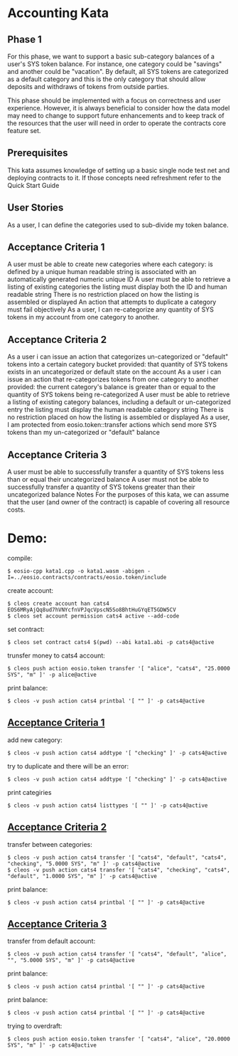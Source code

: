 # Accounting Kata

## Phase 1
For this phase, we want to support a basic sub-category balances of a user's SYS token balance. For instance, one category could be "savings" and another could be "vacation". By default, all SYS tokens are categorized as a default category and this is the only category that should allow deposits and withdraws of tokens from outside parties.

This phase should be implemented with a focus on correctness and user experience. However, it is always beneficial to consider how the data model may need to change to support future enhancements and to keep track of the resources that the user will need in order to operate the contracts core feature set.

## Prerequisites
This kata assumes knowledge of setting up a basic single node test net and deploying contracts to it. If those concepts need refreshment refer to the Quick Start Guide

## User Stories
As a user, I can define the categories used to sub-divide my token balance.

## Acceptance Criteria 1
A user must be able to create new categories where each category:
is defined by a unique human readable string
is associated with an automatically generated numeric unique ID
A user must be able to retrieve a listing of existing categories
the listing must display both the ID and human readable string
There is no restriction placed on how the listing is assembled or displayed
An action that attempts to duplicate a category must fail objectively
As a user, I can re-categorize any quantity of SYS tokens in my account from one category to another.

## Acceptance Criteria 2
As a user i can issue an action that categorizes un-categorized or "default" tokens into a certain category bucket provided:
that quantity of SYS tokens exists in an uncategorized or default state on the account
As a user i can issue an action that re-categorizes tokens from one category to another provided:
the current category's balance is greater than or equal to the quantity of SYS tokens being re-categorized
A user must be able to retrieve a listing of existing category balances, including a default or un-categorized entry
the listing must display the human readable category string
There is no restriction placed on how the listing is assembled or displayed
As a user, I am protected from eosio.token::transfer actions which send more SYS tokens than my un-categorized or "default" balance

## Acceptance Criteria 3
A user must be able to successfully transfer a quantity of SYS tokens less than or equal their uncategorized balance
A user must not be able to successfully transfer a quantity of SYS tokens greater than their uncategorized balance
Notes
For the purposes of this kata, we can assume that the user (and owner of the contract) is capable of covering all resource costs.


# Demo:

compile:
```
$ eosio-cpp kata1.cpp -o kata1.wasm -abigen -I=../eosio.contracts/contracts/eosio.token/include
```

create account:
```
$ cleos create account han cats4 EOS6MRyAjQq8ud7hVNYcfnVPJqcVpscN5So8BhtHuGYqET5GDW5CV
$ cleos set account permission cats4 active --add-code
```

set contract:
```
$ cleos set contract cats4 $(pwd) --abi kata1.abi -p cats4@active
```

trunsfer money to cats4 account:
```
$ cleos push action eosio.token transfer '[ "alice", "cats4", "25.0000 SYS", "m" ]' -p alice@active
```

print balance:
```
$ cleos -v push action cats4 printbal '[ "" ]' -p cats4@active
```

## [Acceptance Criteria 1](#Acceptance%20Criteria%201)
add new category:
```
$ cleos -v push action cats4 addtype '[ "checking" ]' -p cats4@active
```

try to duplicate and there will be an error:
```
$ cleos -v push action cats4 addtype '[ "checking" ]' -p cats4@active
```

print categiries
```
$ cleos -v push action cats4 listtypes '[ "" ]' -p cats4@active
```

## [Acceptance Criteria 2](#Acceptance%20Criteria%202)
transfer between categories:
```
$ cleos -v push action cats4 transfer '[ "cats4", "default", "cats4", "checking", "5.0000 SYS", "m" ]' -p cats4@active
$ cleos -v push action cats4 transfer '[ "cats4", "checking", "cats4", "default", "1.0000 SYS", "m" ]' -p cats4@active
```

print balance:
```
$ cleos -v push action cats4 printbal '[ "" ]' -p cats4@active
```

## [Acceptance Criteria 3](#Acceptance%20Criteria%203)
transfer from default account:
```
$ cleos -v push action cats4 transfer '[ "cats4", "default", "alice", "", "5.0000 SYS", "m" ]' -p cats4@active
```

print balance:
```
$ cleos -v push action cats4 printbal '[ "" ]' -p cats4@active
```

print balance:
```
$ cleos -v push action cats4 printbal '[ "" ]' -p cats4@active
```

trying to overdraft:
```
$ cleos push action eosio.token transfer '[ "cats4", "alice", "20.0000 SYS", "m" ]' -p cats4@active
```